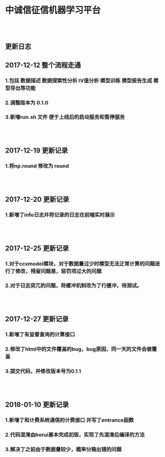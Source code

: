 
# 中诚信征信机器学习平台
<br></br>
## 更新日志

## 2017-12-12 整个流程走通
### 1.包括 数据描述 数据探索性分析 IV值分析 模型训练 模型报告生成 模型导出等功能
### 2.调整版本为 0.1.0
### 3.新增run.sh 文件 便于上线后的启动服务和暂停服务
<br></br>
## 2017-12-19 更新记录
### 1.将np.round 修改为 round 
<br></br>
## 2017-12-20 更新记录
### 1.新增了info日志并将记录的日志在前端实时展示
<br></br>
## 2017-12-25 更新记录
### 1.对于ccxmodel模块，对于数据量过少时模型无法正常计算的问题进行了修改，残留问题是，惩罚项过大的问题
### 2.对于日志突兀的问题，将缓冲机制改为了行缓冲，待测试。
<br></br>
## 2017-12-27 更新记录
### 1.新增了有监督查询的计算接口
### 2.修改了html中的文件覆盖的bug，bug原因，同一天的文件会被覆盖
### 3.提交代码，并修改版本号为0.1.1
<br></br>
## 2018-01-10 更新记录
### 1.新增了和计费系统通信的计费接口 并写了entrance函数
### 2.代码混淆由borui基本完成初版，实现了先混淆后编译的方法
### 3.解决了之前由于数据量较少，概率分箱出错的问题
